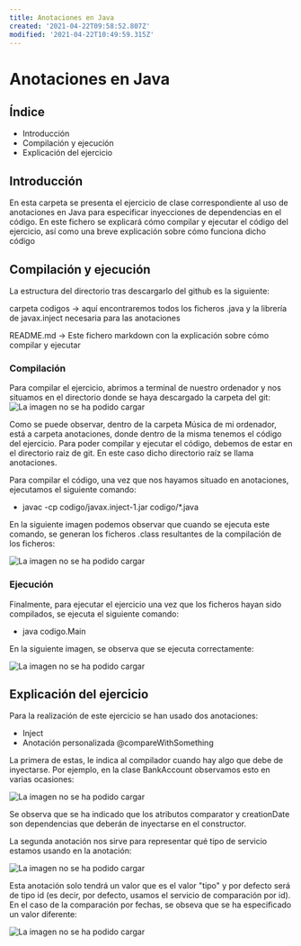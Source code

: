 ```yaml
---
title: Anotaciones en Java
created: '2021-04-22T09:58:52.807Z'
modified: '2021-04-22T10:49:59.315Z'
---
```


# Anotaciones en Java

## Índice

- Introducción
- Compilación y ejecución
- Explicación del ejercicio

## Introducción

En esta carpeta se presenta el ejercicio de clase correspondiente al uso de anotaciones en Java para especificar inyecciones de dependencias en el código. En este fichero se explicará cómo compilar y ejecutar el código del ejercicio, así como una breve explicación sobre cómo funciona dicho código

## Compilación y ejecución

La estructura del directorio tras descargarlo del github es la siguiente:

carpeta codigos -> aquí encontraremos todos los ficheros .java y la librería de javax.inject necesaria para las anotaciones

README.md -> Este fichero markdown con la explicación sobre cómo compilar y ejecutar

### Compilación

Para compilar el ejercicio, abrimos a terminal de nuestro ordenador y nos situamos en el directorio donde se haya descargado la carpeta del git:
![La imagen no se ha podido cargar](/home/usuario/Música/anotaciones/img/1.png)

Como se puede observar, dentro de la carpeta Música de mi ordenador, está a carpeta anotaciones, donde dentro de la misma tenemos el código del ejercicio. Para poder compilar y ejecutar el código, debemos de estar en el directorio raiz de git. En este caso dicho directorio raíz se llama anotaciones.

Para compilar el código, una vez que nos hayamos situado en anotaciones, ejecutamos el siguiente comando:

- javac -cp codigo/javax.inject-1.jar codigo/*.java

En la siguiente imagen podemos observar que cuando se ejecuta este comando, se generan los ficheros .class resultantes de la compilación de los ficheros:

![La imagen no se ha podido cargar](/home/usuario/Música/anotaciones/img/2.png)

### Ejecución

Finalmente, para ejecutar el ejercicio una vez que los ficheros hayan sido compilados, se ejecuta el siguiente comando:

- java codigo.Main

En la siguiente imagen, se observa que se ejecuta correctamente:

![La imagen no se ha podido cargar](/home/usuario/Música/anotaciones/img/3.png)

## Explicación del ejercicio

Para la realización de este ejercicio se han usado dos anotaciones: 
- Inject
- Anotación personalizada @compareWithSomething

La primera de estas, le indica al compilador cuando hay algo que debe de inyectarse. Por ejemplo, en la clase BankAccount observamos esto en varias ocasiones:

![La imagen no se ha podido cargar](/home/usuario/Música/anotaciones/img/4.png)

Se observa que se ha indicado que los atributos comparator y creationDate son dependencias que deberán de inyectarse en el constructor.

La segunda anotación nos sirve para representar qué tipo de servicio estamos usando en la anotación:

![La imagen no se ha podido cargar](/home/usuario/Música/anotaciones/img/5.png)

Esta anotación solo tendrá un valor que es el valor "tipo" y por defecto será de tipo id (es decir, por defecto, usamos el servicio de comparación por id). En el caso de la comparación por fechas, se obseva que se ha especificado un valor diferente:

![La imagen no se ha podido cargar](/home/usuario/Música/anotaciones/img/6.png)



